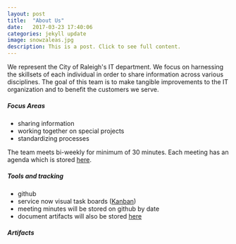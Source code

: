 ```yaml
---
layout: post
title:  "About Us"
date:   2017-03-23 17:40:06
categories: jekyll update
image: snowzaleas.jpg
description: This is a post. Click to see full content.
---
```

We represent the City of Raleigh's IT department. We focus on harnessing the skillsets of each individual in order to share information across various disciplines. The goal of this team is to make tangible improvements to the IT organization and to benefit the customers we serve.  
  
    
      



##### Focus Areas
- sharing information
- working together on special projects
- standardizing processes

The team meets bi-weekly for minimum of 30 minutes. Each meeting has an agenda which is stored [here](http://github.com).


##### Tools and tracking
- github
- service now visual task boards ([Kanban](https://en.wikipedia.org/wiki/Kanban_board))
- meeting minutes will be stored on github by date
- document artifacts will also be stored [here](http://github.com)

##### Artifacts
